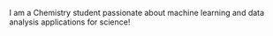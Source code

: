 I am a Chemistry student passionate about machine learning and data analysis applications for science!

